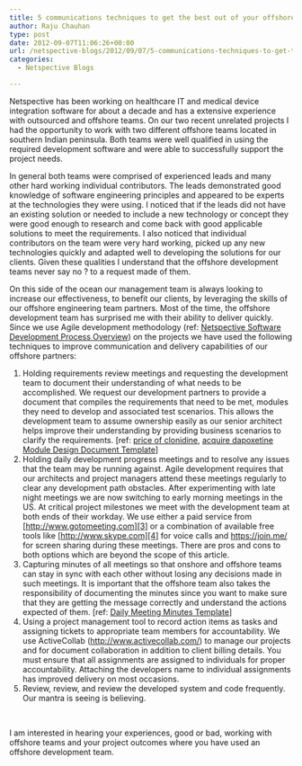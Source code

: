 ```yaml
---
title: 5 communications techniques to get the best out of your offshore development teams
author: Raju Chauhan
type: post
date: 2012-09-07T11:06:26+00:00
url: /netspective-blogs/2012/09/07/5-communications-techniques-to-get-the-best-out-of-your-offshore-development-teams/
categories:
  - Netspective Blogs

---
```

Netspective has been working on healthcare IT and medical device integration software for about a decade and has a extensive experience with outsourced and offshore teams. On our two recent unrelated projects I had the opportunity to work with two different offshore teams located in southern Indian peninsula. Both teams were well qualified in using the required development software and were able to successfully support the project needs.

In general both teams were comprised of experienced leads and many other hard working individual contributors. The leads demonstrated good knowledge of software engineering principles and appeared to be experts at the technologies they were using. I noticed that if the leads did not have an existing solution or needed to include a new technology or concept they were good enough to research and come back with good applicable solutions to meet the requirements. I also noticed that individual contributors on the team were very hard working, picked up any new technologies quickly and adapted well to developing the solutions for our clients. Given these qualities I understand that the offshore development teams never say no ? to a request made of them.

On this side of the ocean our management team is always looking to increase our effectiveness, to benefit our clients, by leveraging the skills of our offshore engineering team partners. Most of the time, the offshore development team has surprised me with their ability to deliver quickly. Since we use Agile development methodology (ref: <a href="https://www.netspective.com/wp-content/uploads/2012/09/Netspective-Software-Development-Process-Overview.pdf" target="_blank">Netspective Software Development Process Overview</a>) on the projects we have used the following techniques to improve communication and delivery capabilities of our offshore partners:

  1. Holding requirements review meetings and requesting the development team to document their understanding of what needs to be accomplished. We request our development partners to provide a document that compiles the requirements that need to be met, modules they need to develop and associated test scenarios. This allows the development team to assume ownership easily as our senior architect helps improve their understanding by providing business scenarios to clarify the requirements. [ref: [price of clonidine][1], [acquire dapoxetine][2] <a href="https://www.netspective.com/wp-content/uploads/2012/09/Module-Design-Document-Template.pdf" target="_blank">Module Design Document Template</a>]
  2. Holding daily development progress meetings and to resolve any issues that the team may be running against. Agile development requires that our architects and project managers attend these meetings regularly to clear any development path obstacles. After experimenting with late night meetings we are now switching to early morning meetings in the US. At critical project milestones we meet with the development team at both ends of their workday. We use either a paid service from [http://www.gotomeeting.com][3] or a combination of available free tools like [http://www.skype.com][4] for voice calls and <https://join.me/> for screen sharing during these meetings. There are pros and cons to both options which are beyond the scope of this article.
  3. Capturing minutes of all meetings so that onshore and offshore teams can stay in sync with each other without losing any decisions made in such meetings. It is important that the offshore team also takes the responsibility of documenting the minutes since you want to make sure that they are getting the message correctly and understand the actions expected of them. [ref: <a href="https://www.netspective.com/wp-content/uploads/2012/09/Daily-Meeting-Minutes-Template.pdf" target="_blank">Daily Meeting Minutes Template</a>]
  4. Using a project management tool to record action items as tasks and assigning tickets to appropriate team members for accountability. We use ActiveCollab (<http://www.activecollab.com/>) to manage our projects and for document collaboration in addition to client billing details. You must ensure that all assignments are assigned to individuals for proper accountability. Attaching the developers name to individual assignments has improved delivery on most occasions.
  5. Review, review, and review the developed system and code frequently. Our mantra is seeing is believing.

&nbsp;

I am interested in hearing your experiences, good or bad, working with offshore teams and your project outcomes where you have used an offshore development team.

 [1]: https://pills24h.com/buy-clonidine-online-without-prescription/
 [2]: http://prestige-pharmacy.com/dapoxetine-modern-drug/
 [3]: http://www.gotomeeting.com/
 [4]: http://www.skype.com/